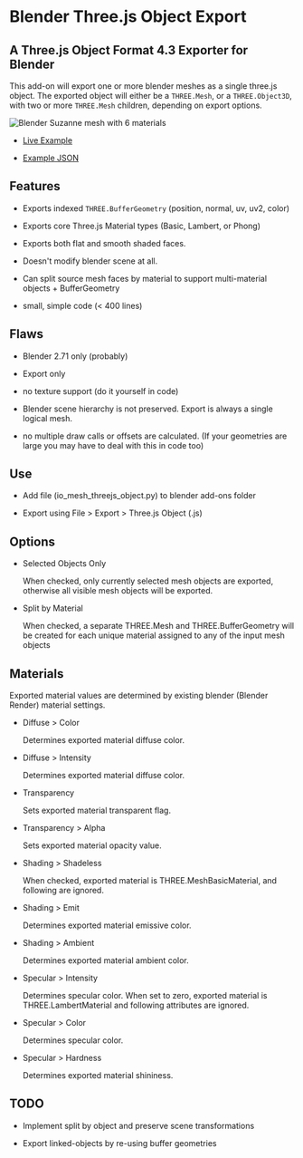 Blender Three.js Object Export
==============================

A Three.js Object Format 4.3 Exporter for Blender
-------------------------------------------------

This add-on will export one or more blender meshes as a single three.js object. The exported object
will either be a `THREE.Mesh`, or a `THREE.Object3D`, with two or more `THREE.Mesh` children,
depending on export options.

![Blender Suzanne mesh with 6 materials](https://satori99.github.io/threejs-blender-export/suzanne.png)

 - [Live Example](https://satori99.github.io/threejs-blender-export/index.html)
 
 - [Example JSON](https://satori99.github.io/threejs-blender-export/suzanne.js)

## Features ##

 - Exports indexed `THREE.BufferGeometry` (position, normal, uv, uv2, color)

 - Exports core Three.js Material types (Basic, Lambert, or Phong)

 - Exports both flat and smooth shaded faces.

 - Doesn't modify blender scene at all.

 - Can split source mesh faces by material to support multi-material objects + BufferGeometry

 - small, simple code (< 400 lines)

## Flaws ##

 - Blender 2.71 only (probably)

 - Export only

 - no texture support (do it yourself in code)

 - Blender scene hierarchy is not preserved. Export is always a single logical mesh.

 - no multiple draw calls or offsets are calculated. (If your geometries are large
   you may have to deal with this in code too)

## Use ##

 - Add file (io_mesh_threejs_object.py) to blender add-ons folder

 - Export using File > Export > Three.js Object (.js)

## Options ##

 - Selected Objects Only

    When checked, only currently selected mesh objects are exported, otherwise 
    all visible mesh objects will be exported.

 - Split by Material

	When checked, a separate THREE.Mesh and THREE.BufferGeometry will be created for each
	unique material	assigned to any of the input mesh objects

## Materials ##

Exported material values are determined by existing blender (Blender Render) material settings.

 *	Diffuse > Color

	Determines exported material diffuse color.

 *	Diffuse > Intensity
 
	Determines exported material diffuse color.

 *	Transparency
 
	Sets exported material transparent flag.

 *	Transparency > Alpha

	Sets exported material opacity value.
 
 *	Shading > Shadeless

	When checked, exported material is THREE.MeshBasicMaterial, and following
	 are ignored.

 *	Shading > Emit

	Determines exported material emissive color.

 *	Shading > Ambient

	Determines exported material ambient color.

 *	Specular > Intensity
 
	Determines specular color. When set to zero, exported material is THREE.LambertMaterial
	and following attributes are ignored.

 *	Specular > Color

	Determines specular color.

 *	Specular > Hardness

 	Determines exported material shininess.

## TODO ##

 - Implement split by object and preserve scene transformations

 - Export linked-objects by re-using buffer geometries
 